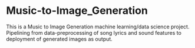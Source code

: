 # Music-to-Image_Generation
This is a Music to Image Generation machine learning/data science project. Pipelining from data-preprocessing of song lyrics and sound features to deployment of generated images as output.



